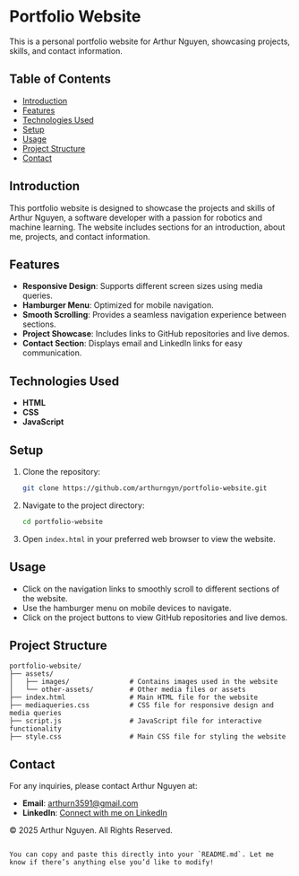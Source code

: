 
# Portfolio Website

This is a personal portfolio website for Arthur Nguyen, showcasing projects, skills, and contact information.

## Table of Contents

- [Introduction](#introduction)
- [Features](#features)
- [Technologies Used](#technologies-used)
- [Setup](#setup)
- [Usage](#usage)
- [Project Structure](#project-structure)
- [Contact](#contact)

## Introduction

This portfolio website is designed to showcase the projects and skills of Arthur Nguyen, a software developer with a passion for robotics and machine learning. The website includes sections for an introduction, about me, projects, and contact information.

## Features

- **Responsive Design**: Supports different screen sizes using media queries.
- **Hamburger Menu**: Optimized for mobile navigation.
- **Smooth Scrolling**: Provides a seamless navigation experience between sections.
- **Project Showcase**: Includes links to GitHub repositories and live demos.
- **Contact Section**: Displays email and LinkedIn links for easy communication.

## Technologies Used

- **HTML**
- **CSS**
- **JavaScript**

## Setup

1. Clone the repository:
   ```sh
   git clone https://github.com/arthurngyn/portfolio-website.git
   ```

2. Navigate to the project directory:
   ```sh
   cd portfolio-website
   ```

3. Open `index.html` in your preferred web browser to view the website.

## Usage

- Click on the navigation links to smoothly scroll to different sections of the website.
- Use the hamburger menu on mobile devices to navigate.
- Click on the project buttons to view GitHub repositories and live demos.

## Project Structure

```
portfolio-website/
├── assets/
│   ├── images/               # Contains images used in the website
│   └── other-assets/         # Other media files or assets
├── index.html                # Main HTML file for the website
├── mediaqueries.css          # CSS file for responsive design and media queries
├── script.js                 # JavaScript file for interactive functionality
├── style.css                 # Main CSS file for styling the website
```

## Contact

For any inquiries, please contact Arthur Nguyen at:
- **Email**: [arthurn3591@gmail.com](mailto:arthurn3591@gmail.com)
- **LinkedIn**: [Connect with me on LinkedIn](#https://www.linkedin.com/in/arthurngyn/)

© 2025 Arthur Nguyen. All Rights Reserved.
```

You can copy and paste this directly into your `README.md`. Let me know if there’s anything else you’d like to modify!
